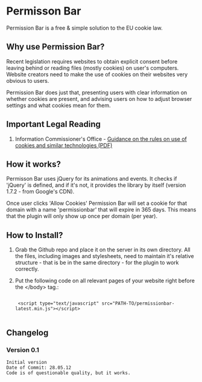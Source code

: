 Permisson Bar
=============

Permission Bar is a free & simple solution to the EU cookie law.


## Why use Permission Bar?

Recent legislation requires websites to obtain explicit consent before leaving behind or reading files (mostly cookies) on user's computers. Website creators need to make the use of cookies on their websites very obvious to users.

Permission Bar does just that, presenting users with clear information on whether cookies are present, and advising users on how to adjust browser settings and what cookies mean for them.


## Important Legal Reading

1. Information Commissioner's Office - [Guidance on the rules on use of cookies and similar technologies (PDF)](http://www.ico.gov.uk/news/latest_news/2011/~/media/documents/library/Privacy_and_electronic/Practical_application/guidance_on_the_new_cookies_regulations.ashx)


## How it works?
 
Permisson Bar uses jQuery for its animations and events. It checks if 'jQuery' is defined, and if it's not, it provides the library by itself (version 1.7.2 - from Google's CDN). 

Once user clicks 'Allow Cookies' Permission Bar will set a cookie for that domain with a name 'permissionbar' that will expire in 365 days. This means that the plugin will only show up once per domain (per year). 


## How to Install?

1. Grab the Github repo and place it on the server in its own directory. All the files, including images and stylesheets, need to maintain it's relative structure - that is be in the same directory - for the plugin to work correctly. 
2. Put the following code on all relevant pages of your website right before the &lt;/body&gt; tag.:

	<code>
	&lt;script type="text/javascript" src="PATH-TO/permissionbar-latest.min.js"&gt;&lt;/script&gt;
	</code>
	
## Changelog

### Version 0.1 

	Initial version 
	Date of Commit: 28.05.12
	Code is of questionable quality, but it works.
	